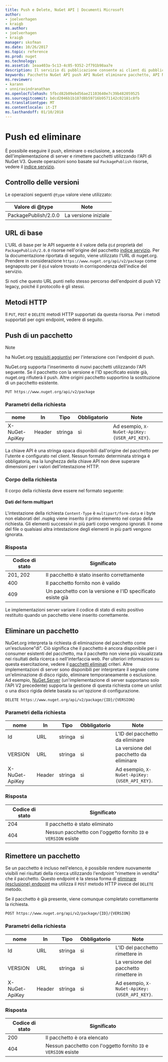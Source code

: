 ```yaml
---
title: Push e Delete, NuGet API | Documenti Microsoft
author:
- joelverhagen
- kraigb
ms.author:
- joelverhagen
- kraigb
manager: skofman
ms.date: 10/26/2017
ms.topic: reference
ms.prod: nuget
ms.technology: 
ms.assetid: 1eaa403a-5c13-4c05-9352-2f791b98aa7e
description: Il servizio di pubblicazione consente ai client di pubblicare nuovi pacchetti e l'esclusione o eliminare i pacchetti esistenti.
keywords: Pacchetto NuGet API push API NuGet eliminare pacchetto, API NuGet esclusione di pacchetto, pacchetto di caricamento API NuGet, API NuGet creare pacchetto
ms.reviewer:
- karann
- unniravindranathan
ms.openlocfilehash: 5fbcd82b09ebd56ae21103640e7c39b482059525
ms.sourcegitcommit: bdcd2046b1b187d8b59716b9571142c02181c8fb
ms.translationtype: MT
ms.contentlocale: it-IT
ms.lasthandoff: 01/10/2018
---
```

# <a name="push-and-delete"></a>Push ed eliminare

È possibile eseguire il push, eliminare o esclusione, a seconda dell'implementazione di server e rimettere pacchetti utilizzando l'API di NuGet V3. Queste operazioni sono basate sul `PackagePublish` risorse, vedere il [indice servizio](service-index.md).

## <a name="versioning"></a>Controllo delle versioni

Le operazioni seguenti `@type` valore viene utilizzato:

Valore di @type          | Note
-------------------- | -----
PackagePublish/2.0.0 | La versione iniziale

## <a name="base-url"></a>URL di base

L'URL di base per le API seguente è il valore della `@id` proprietà del `PackagePublish/2.0.0` risorse nell'origine del pacchetto [indice servizio](service-index.md). Per la documentazione riportata di seguito, viene utilizzato l'URL di nuget.org. Prendere in considerazione `https://www.nuget.org/api/v2/package` come segnaposto per il `@id` valore trovato in corrispondenza dell'indice del servizio.

Si noti che questo URL punti nello stesso percorso dell'endpoint di push V2 legacy, poiché il protocollo è gli stessi.

## <a name="http-methods"></a>Metodi HTTP

Il `PUT`, `POST` e `DELETE` metodi HTTP supportati da questa risorsa. Per i metodi supportati per ogni endpoint, vedere di seguito.

## <a name="push-a-package"></a>Push di un pacchetto

> [!Note]
> ha NuGet.org [requisiti aggiuntivi](NuGet-Protocols.md) per l'interazione con l'endpoint di push.

NuGet.org supporta l'inserimento di nuovi pacchetti utilizzando l'API seguente. Se il pacchetto con la versione e l'ID specificato esiste già, nuget.org rifiuterà il push. Altre origini pacchetto supportino la sostituzione di un pacchetto esistente.

```
PUT https://www.nuget.org/api/v2/package
```

### <a name="request-parameters"></a>Parametri della richiesta

nome           | In     | Tipo   | Obbligatorio | Note
-------------- | ------ | ------ | -------- | -----
X-NuGet-ApiKey | Header | stringa | sì      | Ad esempio, `X-NuGet-ApiKey: {USER_API_KEY}`.

La chiave API è una stringa opaca disponibili dall'origine del pacchetto per l'utente e configurato nel client. Nessun formato determinata stringa è obbligatoria, ma la lunghezza della chiave API non deve superare dimensioni per i valori dell'intestazione HTTP.

### <a name="request-body"></a>Corpo della richiesta

Il corpo della richiesta deve essere nel formato seguente:

#### <a name="multipart-form-data"></a>Dati del form multipart

L'intestazione della richiesta `Content-Type` è `multipart/form-data` e i byte non elaborati del .nupkg viene inserito il primo elemento nel corpo della richiesta. Gli elementi successivi in più parti corpo vengono ignorati. Il nome del file o qualsiasi altra intestazione degli elementi in più parti vengono ignorata.

### <a name="response"></a>Risposta

Codice di stato | Significato
----------- | -------
201, 202    | Il pacchetto è stato inserito correttamente
400         | Il pacchetto fornito non è valido
409         | Un pacchetto con la versione e l'ID specificato esiste già

Le implementazioni server variare il codice di stato di esito positivo restituito quando un pacchetto viene inserito correttamente.

## <a name="delete-a-package"></a>Eliminare un pacchetto

NuGet.org interpreta la richiesta di eliminazione del pacchetto come un'esclusione"di". Ciò significa che il pacchetto è ancora disponibile per i consumer esistenti del pacchetto, ma il pacchetto non viene più visualizzata nei risultati della ricerca o nell'interfaccia web. Per ulteriori informazioni su questa esercitazione, vedere il [pacchetti eliminati](../policies/deleting-packages.md) criteri. Altre implementazioni di server sono disponibili per interpretare il segnale come un'eliminazione di disco rigido, eliminare temporaneamente o esclusione. Ad esempio, [NuGet.Server](https://www.nuget.org/packages/NuGet.Server) (un'implementazione di server supportano solo l'API V2 precedente) supporta la gestione di questa richiesta come un unlist o una disco rigida delete basata su un'opzione di configurazione.

```
DELETE https://www.nuget.org/api/v2/package/{ID}/{VERSION}
```

### <a name="request-parameters"></a>Parametri della richiesta

nome           | In     | Tipo   | Obbligatorio | Note
-------------- | ------ | ------ | -------- | -----
Id             | URL    | stringa | sì      | L'ID del pacchetto da eliminare
VERSION        | URL    | stringa | sì      | La versione del pacchetto da eliminare
X-NuGet-ApiKey | Header | stringa | sì      | Ad esempio, `X-NuGet-ApiKey: {USER_API_KEY}`.

### <a name="response"></a>Risposta

Codice di stato | Significato
----------- | -------
204         | Il pacchetto è stato eliminato
404         | Nessun pacchetto con l'oggetto fornito `ID` e `VERSION` esiste

## <a name="relist-a-package"></a>Rimettere un pacchetto

Se un pacchetto è incluso nell'elenco, è possibile rendere nuovamente visibili nei risultati della ricerca utilizzando l'endpoint "rimettere in vendita" che il pacchetto. Questo endpoint è la stessa forma di [eliminare (esclusione) endpoint](#delete-a-package) ma utilizza il `POST` metodo HTTP invece del `DELETE` metodo.

Se il pacchetto è già presente, viene comunque completato correttamente la richiesta.

```
POST https://www.nuget.org/api/v2/package/{ID}/{VERSION}
```

### <a name="request-parameters"></a>Parametri della richiesta

nome           | In     | Tipo   | Obbligatorio | Note
-------------- | ------ | ------ | -------- | -----
Id             | URL    | stringa | sì      | L'ID del pacchetto rimettere in
VERSION        | URL    | stringa | sì      | La versione del pacchetto rimettere in
X-NuGet-ApiKey | Header | stringa | sì      | Ad esempio, `X-NuGet-ApiKey: {USER_API_KEY}`.

### <a name="response"></a>Risposta

Codice di stato | Significato
----------- | -------
200         | Il pacchetto è ora elencato
404         | Nessun pacchetto con l'oggetto fornito `ID` e `VERSION` esiste
